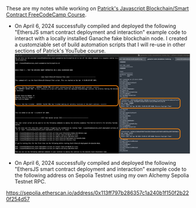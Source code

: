 These are my notes while working on [Patrick's Javascript Blockchain/Smart Contract FreeCodeCamp Course](https://www.youtube.com/watch?v=gyMwXuJrbJQ).

- On April 6, 2024 successfully compiled and deployed the following "EthersJS smart contract deployment and interaction" example code to interact with a locally installed Ganache fake blockchain node. I created a customziable set of build automation scripts that I will re-use in other sections of Patrick's YouTube course.
![alt text](./notes/image1.png)

- On April 6, 2024 successfully compiled and deployed the following "EthersJS smart contract deployment and interaction" example code to the following address on Sepolia Testnet using my own Alchemy Sepolia Testnet RPC.

https://sepolia.etherscan.io/address/0x113ff797b286357c1a240b1f150f2b220f254d57
